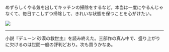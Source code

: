 めずらしくやる気を出してキッチンの掃除をするなど。本当は一度にやるんじゃなくて、毎日すこしずつ掃除して、きれいな状態を保つことを心がけたい。

![](https://photos.old.apkas.net/medium/202406/20240601-103245.webp)

---

小説『デューン 砂漠の救世主』を読み終えた。三部作の真ん中で、盛り上がりに欠けるのは世間一般の評判どおり。次も買うかなあ。
